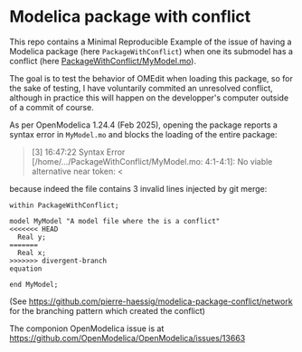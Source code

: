 # Modelica package with conflict

This repo contains a Minimal Reproducible Example of the issue of having a Modelica package (here `PackageWithConflict`) when one its submodel has a conflict (here [PackageWithConflict/MyModel.mo](PackageWithConflict/MyModel.mo)). 

The goal is to test the behavior of OMEdit when loading this package, so for the sake of testing, I have voluntarily commited an unresolved conflict, although in practice this will happen on the developper's computer outside of a commit of course.

As per OpenModelica 1.24.4 (Feb 2025), opening the package reports a syntax error in `MyModel.mo` and blocks the loading of the entire package:

> [3] 16:47:22 Syntax Error
> [/home/.../PackageWithConflict/MyModel.mo: 4:1-4:1]: No viable alternative near token: <

because indeed the file contains 3 invalid lines injected by git merge:

```modelica
within PackageWithConflict;

model MyModel "A model file where the is a conflict"
<<<<<<< HEAD
  Real y;
=======
  Real x;
>>>>>>> divergent-branch
equation

end MyModel;
```

(See https://github.com/pierre-haessig/modelica-package-conflict/network for the branching pattern which created the conflict)

The componion OpenModelica issue is at https://github.com/OpenModelica/OpenModelica/issues/13663
